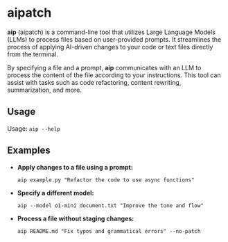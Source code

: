 # aipatch

**aip** (aipatch) is a command-line tool that utilizes Large Language Models (LLMs) to process files based on user-provided prompts. It streamlines the process of applying AI-driven changes to your code or text files directly from the terminal.

By specifying a file and a prompt, **aip** communicates with an LLM to process the content of the file according to your instructions. This tool can assist with tasks such as code refactoring, content rewriting, summarization, and more.

## Usage

Usage: `aip --help`

## Examples

- **Apply changes to a file using a prompt:**

  `aip example.py "Refactor the code to use async functions"`

- **Specify a different model:**

  `aip --model o1-mini document.txt "Improve the tone and flow"`

- **Process a file without staging changes:**

  `aip README.md "Fix typos and grammatical errors" --no-patch`

